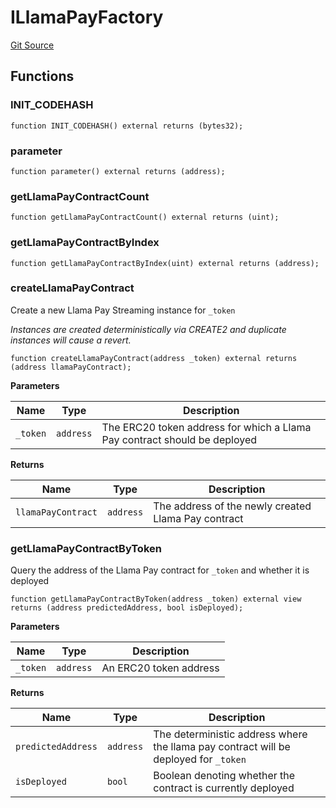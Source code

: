 # ILlamaPayFactory
[Git Source](https://github.com/FloorDAO/floor-v2/blob/fce0c6edadd90eef36eb24d13cfb5b386eeb9d00/src/interfaces/llamapay/LlamaPayFactory.sol)


## Functions
### INIT_CODEHASH


```solidity
function INIT_CODEHASH() external returns (bytes32);
```

### parameter


```solidity
function parameter() external returns (address);
```

### getLlamaPayContractCount


```solidity
function getLlamaPayContractCount() external returns (uint);
```

### getLlamaPayContractByIndex


```solidity
function getLlamaPayContractByIndex(uint) external returns (address);
```

### createLlamaPayContract

Create a new Llama Pay Streaming instance for `_token`

*Instances are created deterministically via CREATE2 and duplicate instances
will cause a revert.*


```solidity
function createLlamaPayContract(address _token) external returns (address llamaPayContract);
```
**Parameters**

|Name|Type|Description|
|----|----|-----------|
|`_token`|`address`|The ERC20 token address for which a Llama Pay contract should be deployed|

**Returns**

|Name|Type|Description|
|----|----|-----------|
|`llamaPayContract`|`address`|The address of the newly created Llama Pay contract|


### getLlamaPayContractByToken

Query the address of the Llama Pay contract for `_token` and whether it is deployed


```solidity
function getLlamaPayContractByToken(address _token) external view returns (address predictedAddress, bool isDeployed);
```
**Parameters**

|Name|Type|Description|
|----|----|-----------|
|`_token`|`address`|An ERC20 token address|

**Returns**

|Name|Type|Description|
|----|----|-----------|
|`predictedAddress`|`address`|The deterministic address where the llama pay contract will be deployed for `_token`|
|`isDeployed`|`bool`|Boolean denoting whether the contract is currently deployed|


